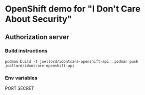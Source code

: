 # OpenShift demo for "I Don't Care About Security"
## Authorization server

### Build instructions
`podman build -t joellord/idontcare-openshift-api .`
`podman push joellord/idontcare-openshift-api`

### Env variables
PORT
SECRET